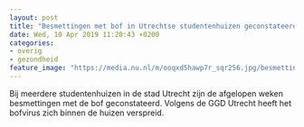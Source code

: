 ```yaml
---
layout: post
title: "Besmettingen met bof in Utrechtse studentenhuizen geconstateerd"
date: Wed, 10 Apr 2019 11:20:43 +0200
categories: 
- overig 
- gezondheid 
feature_image: "https://media.nu.nl/m/ooqxd5hawp7r_sqr256.jpg/besmettingen-met-bof-in-utrechtse-studentenhuizen-geconstateerd.jpg"
---
```


Bij meerdere studentenhuizen in de stad Utrecht zijn de afgelopen weken besmettingen met de bof geconstateerd. Volgens de GGD Utrecht heeft het bofvirus zich binnen de huizen verspreid.
